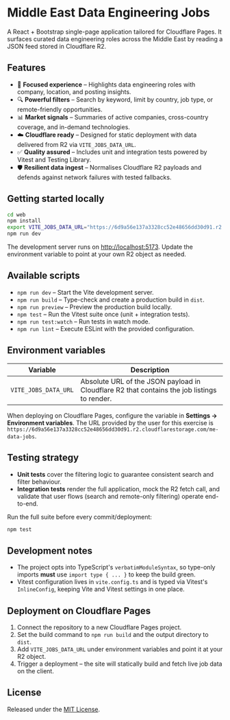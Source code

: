 # Middle East Data Engineering Jobs

A React + Bootstrap single-page application tailored for Cloudflare Pages. It surfaces curated data engineering roles
across the Middle East by reading a JSON feed stored in Cloudflare R2.

## Features

- 🎯 **Focused experience** – Highlights data engineering roles with company, location, and posting insights.
- 🔍 **Powerful filters** – Search by keyword, limit by country, job type, or remote-friendly opportunities.
- 📊 **Market signals** – Summaries of active companies, cross-country coverage, and in-demand technologies.
- ☁️ **Cloudflare ready** – Designed for static deployment with data delivered from R2 via `VITE_JOBS_DATA_URL`.
- ✅ **Quality assured** – Includes unit and integration tests powered by Vitest and Testing Library.
- 🛡️ **Resilient data ingest** – Normalises Cloudflare R2 payloads and defends against network failures with tested fallbacks.

## Getting started locally

```bash
cd web
npm install
export VITE_JOBS_DATA_URL="https://6d9a56e137a3328cc52e48656dd30d91.r2.cloudflarestorage.com/me-data-jobs"
npm run dev
```

The development server runs on <http://localhost:5173>. Update the environment variable to point at your own R2 object as
needed.

## Available scripts

- `npm run dev` – Start the Vite development server.
- `npm run build` – Type-check and create a production build in `dist`.
- `npm run preview` – Preview the production build locally.
- `npm test` – Run the Vitest suite once (unit + integration tests).
- `npm run test:watch` – Run tests in watch mode.
- `npm run lint` – Execute ESLint with the provided configuration.

## Environment variables

| Variable             | Description                                                                                 |
| -------------------- | ------------------------------------------------------------------------------------------- |
| `VITE_JOBS_DATA_URL` | Absolute URL of the JSON payload in Cloudflare R2 that contains the job listings to render. |

When deploying on Cloudflare Pages, configure the variable in **Settings → Environment variables**. The URL provided by
the user for this exercise is `https://6d9a56e137a3328cc52e48656dd30d91.r2.cloudflarestorage.com/me-data-jobs`.

## Testing strategy

- **Unit tests** cover the filtering logic to guarantee consistent search and filter behaviour.
- **Integration tests** render the full application, mock the R2 fetch call, and validate that user flows (search and
  remote-only filtering) operate end-to-end.

Run the full suite before every commit/deployment:

```bash
npm test
```

## Development notes

- The project opts into TypeScript's `verbatimModuleSyntax`, so type-only imports **must** use `import type { ... }` to
  keep the build green.
- Vitest configuration lives in `vite.config.ts` and is typed via Vitest's `InlineConfig`, keeping Vite and Vitest settings
  in one place.

## Deployment on Cloudflare Pages

1. Connect the repository to a new Cloudflare Pages project.
2. Set the build command to `npm run build` and the output directory to `dist`.
3. Add `VITE_JOBS_DATA_URL` under environment variables and point it at your R2 object.
4. Trigger a deployment – the site will statically build and fetch live job data on the client.

## License

Released under the [MIT License](../LICENSE).
